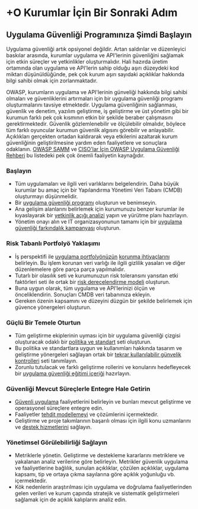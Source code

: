 # +O Kurumlar İçin Bir Sonraki Adım

## Uygulama Güvenliği Programınıza Şimdi Başlayın

Uygulama güvenliği artık opsiyonel değildir. Artan saldırılar ve düzenleyici baskılar arasında, kurumlar uygulama ve API'lerinin güvenliğini sağlamak için etkin süreçler ve yetkinlikler oluşturmalıdır. Hali hazırda üretim ortamında olan uygulama ve API'lerin sahip olduğu aşırı düzeydeki kod miktarı düşünüldüğünde, pek çok kurum aşırı sayıdaki açıklıklar hakkında bilgi sahibi olmak için zorlanmaktadır.

OWASP, kurumların uygulama ve API'lerinin günveliği hakkında bilgi sahibi olmaları ve güvenliklerini artırmaları için bir uygulama güvenliği programı oluşturmalarını tavsiye etmektedir. Uygulama güvenliğinin sağlanması, güvenlik ve denetim, yazılım geliştirme, iş geliştirme ve üst yönetim gibi bir kurumun farklı pek çok kısmının etkin bir şekilde beraber çalışmasını gerektirmektedir. Güvenlik gözlemlenebilir ve ölçülebilir olmalıdır, böylece tüm farklı oyuncular kurumun güvenlik algısını görebilir ve anlayabilir. Açıklıkları gerçekten ortadan kaldırarak veya etkilerini azaltarak kurum güvenliğinin geliştirilmesine yardım eden faaliyetlere ve sonuçlara odaklanın. [OWASP SAMM](https://owasp.org/www-project-samm/) ve [CISO'lar İçin OWASP Uygulama Güvenliği Rehberi](https://owasp.org/www-pdf-archive/Owasp-ciso-guide.pdf) bu listedeki pek çok önemli faaliyetin kaynağıdır.

### Başlayın

* Tüm uygulamaları ve ilgili veri varlıklarını belgelendirin. Daha büyük kurumlar bu amaç için bir Yapılandırma Yönetimi Veri Tabanı (CMDB) oluşturmayı düşünmelidir.
* Bir [uygulama güvenliği programı](https://owasp.org/www-project-samm/) oluşturun ve benimseyin.
* Ana gelişim alanlarını belirlemek için kurumunuzu benzer kurumlar ile kıyaslayarak bir [yetkinlik açığı analizi](https://owasp.org/www-project-samm/) yapın ve yürütme planı hazırlayın.
* Yönetim onayı alın ve IT organizasyonunun tamamı için bir [uygulama güvenliği farkındalık kampanyası](https://owasp.org/www-project-samm/) oluşturun.

### Risk Tabanlı Portfolyö Yaklaşımı

* İş perspektifi ile [uygulama portfolyönüzün](https://owasp.org/www-project-samm/) [korunma ihtiyaçlarını](https://owasp.org/www-project-samm/) belirleyin. Bu işlem korunan veri varlığı ile ilgili gizlilik yasaları ve diğer düzenlemelere göre parça parça yapılmalıdır.
* Tutarlı bir olasılık seti ve kurumunuzun risk toleransını yansıtan etki faktörleri seti ile ortak bir [risk derecelendirme modeli](https://owasp.org/www-community/OWASP_Risk_Rating_Methodology) oluşturun. 
* Buna uygun olarak, tüm uygulama ve API'lerinizi ölçün ve önceliklendirin. Sonuçları CMDB veri tabanınıza ekleyin.
* Gereken özenin kapsamını ve düzeyini düzgün bir şekilde belirlemek için güvence yönergeleri oluşturun.

### Güçlü Bir Temele Oturtun

* Tüm geliştirme ekiplerinin uyması için bir uygulama güvenliği çizgisi oluşturacak odaklı bir [politika ve standart](https://owasp.org/www-project-samm/) seti oluşturun.
* Bu politika ve standartlara uygun ve kullanımları hakkında tasarım ve geliştirme yönergeleri sağlayan ortak bir [tekrar kullanılabilir günvelik kontrolleri](https://owasp.org/www-project-security-knowledge-framework/) seti tanımlayın.
* Zorunlu tutulacak ve farklı geliştirme rollerini ve konularını hedefleyecek bir [uygulama güvenliği eğitimi içeriği](https://owasp.org/www-project-samm/) hazırlayın.

### Güvenliği Mevcut Süreçlerle Entegre Hale Getirin

* [Güvenli uygulama](https://owasp.org/www-project-samm/) faaliyetlerini belirleyin ve bunları mevcut geliştirme ve operasyonel süreçlere entegre edin.
* Faaliyetler [tehdit modellemeyi](https://owasp.org/www-project-samm/) ve çözümlerini içermektedir.
* Geliştirme ve proje takımlarının başarılı olması için ilgili konu uzmanlarını ve [destek hizmetlerini](https://owasp.org/www-project-samm/) sağlayın.

### Yönetimsel Görülebilirliği Sağlayın

* Metriklerle yönetin. Geliştirme ve destekleme kararlarını metriklere ve yakalanan analiz verilerine göre belirleyin. Metrikler güvenlik uygulama ve faaliyetlerine bağlılık, sunulan açıklıklar, çözülen açıklıklar, uygulama kapsamı, tip ve ortaya çıkma sayılarına göre açıklık yoğunluğu vb. içermektedir.
* Kök nedenlerin araştırılması için uygulama ve doğrulama faaliyetlerinden gelen verileri ve kurum çapında stratejik ve sistematik geliştirmeleri sağlamak için de açıklık kalıplarını analiz edin.
